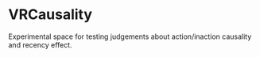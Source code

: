 # VRCausality
Experimental space for testing judgements about action/inaction causality and recency effect.
